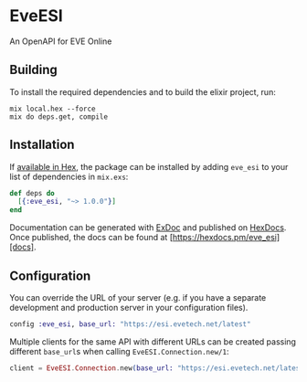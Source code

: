 # EveESI

An OpenAPI for EVE Online

## Building

To install the required dependencies and to build the elixir project, run:

```console
mix local.hex --force
mix do deps.get, compile
```

## Installation

If [available in Hex][], the package can be installed by adding `eve_esi` to
your list of dependencies in `mix.exs`:

```elixir
def deps do
  [{:eve_esi, "~> 1.0.0"}]
end
```

Documentation can be generated with [ExDoc][] and published on [HexDocs][]. Once published, the docs can be found at
[https://hexdocs.pm/eve_esi][docs].

## Configuration

You can override the URL of your server (e.g. if you have a separate development and production server in your
configuration files).

```elixir
config :eve_esi, base_url: "https://esi.evetech.net/latest"
```

Multiple clients for the same API with different URLs can be created passing different `base_url`s when calling
`EveESI.Connection.new/1`:

```elixir
client = EveESI.Connection.new(base_url: "https://esi.evetech.net/latest")
```

[exdoc]: https://github.com/elixir-lang/ex_doc
[hexdocs]: https://hexdocs.pm
[available in hex]: https://hex.pm/docs/publish
[docs]: https://hexdocs.pm/eve_esi
